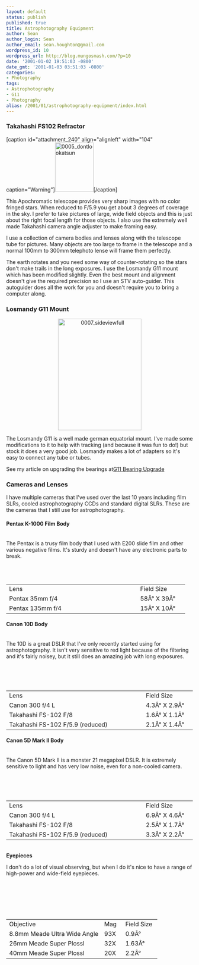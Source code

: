 ```yaml
---
layout: default
status: publish
published: true
title: Astrophotography Equipment
author: Sean
author_login: Sean
author_email: sean.houghton@gmail.com
wordpress_id: 10
wordpress_url: http://blog.mungosmash.com/?p=10
date: '2001-01-02 19:51:03 -0800'
date_gmt: '2001-01-03 03:51:03 -0800'
categories:
- Photography
tags:
- Astrophotography
- G11
- Photography
alias: /2001/01/astrophotography-equipment/index.html
---
```

### Takahashi FS102 Refractor
[caption id="attachment_240" align="alignleft" width="104" caption="Warning"]<img class="size-full wp-image-240 " title="0005_dontlookatsun" src="{{site.url_root}}/media/2008/12/0005_dontlookatsun.jpg" alt="0005_dontlookatsun" width="104" height="132" />[/caption]

This Apochromatic telescope provides very sharp images with no color fringed stars. When reduced to F/5.9 you get about 3 degrees of coverage in the sky. I prefer to take pictures of large, wide field objects and this is just about the right focal length for those objects. I also use the extremely well made Takahashi camera angle adjuster to make framing easy.

I use a collection of camera bodies and lenses along with the telescope tube for pictures. Many objects are too large to frame in the telescope and a normal 100mm to 300mm telephoto lense will frame them perfectly.

The earth rotates and you need some way of counter-rotating so the stars don't make trails in the long exposures. I use the Losmandy G11 mount which has been modified slightly. Even the best mount and alignment doesn't give the required precision so I use an STV auto-guider. This autoguider does all the work for you and doesn't require you to bring a computer along.



### Losmandy G11 Mount

<p style="text-align: center;"><a href="{{site.url_root}}/media/2008/12/0007_sideviewfull.jpg"><img class="aligncenter size-medium wp-image-242" title="0007_sideviewfull" src="http://blog.mungosmash.com/wp-content/uploads/2001/01/0007_sideviewfull-225x300.jpg" alt="0007_sideviewfull" width="225" height="300" /></a>


The Losmandy G11 is a well made german equatorial mount. I've made some modifications to it to help with tracking (and because it was fun to do!) but stock it does a very good job. Losmandy makes a lot of adapters so it's easy to connect any tube or tubes.

See my article on upgrading the bearings at<a href="http://blog.mungosmash.com/2002/02/g11-bearing-upgrade"><span style="color: #000000; text-decoration: none;"></span></a><a href="http://blog.mungosmash.com/2002/02/g11-bearing-upgrade">G11 Bearing Upgrade</a>

### Cameras and Lenses
I have multiple cameras that I've used over the last 10 years including film SLRs, cooled astrophotography CCDs and standard digital SLRs. These are the cameras that I still use for astrophotography.

<h4>Pentax K-1000 Film Body</h4><br />
The Pentax is a trusy film body that I used with E200 slide film and other various negative films. It's sturdy and doesn't have any electronic parts to break.

<table border="0" width="78%">
<tbody>
<tr>
<td width="63%">Lens</td>

<td width="23%">Field Size</td><br />
</tr>

<tr>
<td width="63%">Pentax 35mm f/4</td>

<td width="23%">58&Acirc;&deg; X 39&Acirc;&deg;</td><br />
</tr>

<tr>
<td width="63%">Pentax 135mm f/4</td>

<td width="23%">15&Acirc;&deg; X 10&Acirc;&deg;</td><br />
</tr><br />
</tbody></table>

<h4>Canon 10D Body</h4><br />
The 10D is a great DSLR that I've only recently started using for astrophotography. It isn't very sensitive to red light because of the filtering and it's fairly noisey, but it still does an amazing job with long exposures.

<table border="0" width="78%">
<tbody>
<tr>
<td width="63%">Lens</td>

<td width="23%">Field Size</td><br />
</tr>

<tr>
<td width="63%">Canon 300 f/4 L</td>

<td width="23%">4.3&Acirc;&deg; X 2.9&Acirc;&deg;</td><br />
</tr>

<tr>
<td width="63%">Takahashi FS-102 F/8</td>

<td width="23%">1.6&Acirc;&deg; X 1.1&Acirc;&deg;</td><br />
</tr>

<tr>
<td width="63%">Takahashi FS-102 F/5.9 (reduced)</td>

<td width="23%">2.1&Acirc;&deg; X 1.4&Acirc;&deg;</td><br />
</tr><br />
</tbody></table>

<h4>Canon 5D Mark II Body</h4><br />
The Canon 5D Mark II is a monster 21 megapixel DSLR. It is extremely sensitive to light and has very low noise, even for a non-cooled camera.

<table border="0" width="78%">
<tbody>
<tr>
<td width="63%">Lens</td>

<td width="23%">Field Size</td><br />
</tr>

<tr>
<td width="63%">Canon 300 f/4 L</td>

<td width="23%">6.9&Acirc;&deg; X 4.6&Acirc;&deg;</td><br />
</tr>

<tr>
<td width="63%">Takahashi FS-102 F/8</td>

<td width="23%">2.5&Acirc;&deg; X 1.7&Acirc;&deg;</td><br />
</tr>

<tr>
<td width="63%">Takahashi FS-102 F/5.9 (reduced)</td>

<td width="23%">3.3&Acirc;&deg; X 2.2&Acirc;&deg;</td><br />
</tr><br />
</tbody></table><br />
<strong>Eyepieces</strong>

I don't do a lot of visual observing, but when I do it's nice to have a range of high-power and wide-field eyepieces.

<table border="0" width="75%">
<tbody>
<tr>
<td width="63%">Objective</td>

<td width="14%">Mag</td>

<td width="23%">Field Size</td><br />
</tr>

<tr>
<td width="63%">8.8mm Meade Ultra Wide Angle</td>

<td width="14%">93X</td>

<td width="23%">0.9&Acirc;&deg;</td><br />
</tr>

<tr>
<td width="63%">26mm Meade Super Plossl</td>

<td width="14%">32X</td>

<td width="23%">1.63&Acirc;&deg;</td><br />
</tr>

<tr>
<td width="63%">40mm Meade Super Plossl</td>

<td width="14%">20X</td>

<td width="23%">2.2&Acirc;&deg;</td><br />
</tr><br />
</tbody></table>

